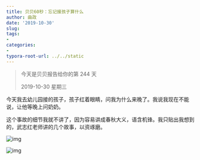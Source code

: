 ```yaml
---
title: 贝贝60秒：忘记接孩子算什么
author: 曲政
date: '2019-10-30'
slug: 
tags:
- 
categories:
- 
typora-root-url: ../../static
---
```


>   今天是贝贝报告给你的第 244 天
>
>   2019-10-30 星期三

今天我去幼儿园接的孩子，孩子红着眼睛，问我为什么来晚了。我说我现在不能说，让他等晚上问奶奶。

这个事故的细节我就不讲了，因为容易讲成春秋大义，语含机锋。我只贴出我想到的，武志红老师讲的几个故事，以资琢磨。

![img](/images/2019-10-30-%E8%B4%9D%E8%B4%9D60%E7%A7%92%EF%BC%9A%E5%BF%98%E8%AE%B0%E6%8E%A5%E5%AD%A9%E5%AD%90%E7%AE%97%E4%BB%80%E4%B9%88/640-20200406142725058.jpeg)

![img](https://mmbiz.qpic.cn/mmbiz_jpg/5d0nSSGWXJtxo11jA7IbEJOibaz35Wib2SJw0sgS0oq5knCWxJPxjeMxColY8eFQ3MMqclBD3GFo1VleX3ZxYvsA/640?wx_fmt=jpeg)